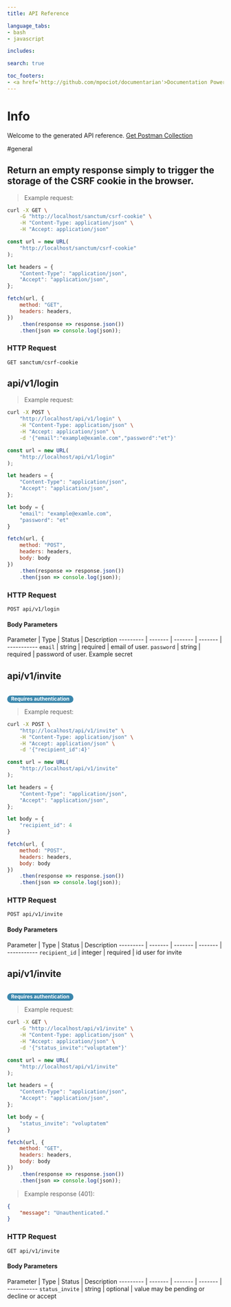 ```yaml
---
title: API Reference

language_tabs:
- bash
- javascript

includes:

search: true

toc_footers:
- <a href='http://github.com/mpociot/documentarian'>Documentation Powered by Documentarian</a>
---
```

<!-- START_INFO -->
# Info

Welcome to the generated API reference.
[Get Postman Collection](http://localhost/docs/collection.json)

<!-- END_INFO -->

#general


<!-- START_4dfafe7f87ec132be3c8990dd1fa9078 -->
## Return an empty response simply to trigger the storage of the CSRF cookie in the browser.

> Example request:

```bash
curl -X GET \
    -G "http://localhost/sanctum/csrf-cookie" \
    -H "Content-Type: application/json" \
    -H "Accept: application/json"
```

```javascript
const url = new URL(
    "http://localhost/sanctum/csrf-cookie"
);

let headers = {
    "Content-Type": "application/json",
    "Accept": "application/json",
};

fetch(url, {
    method: "GET",
    headers: headers,
})
    .then(response => response.json())
    .then(json => console.log(json));
```



### HTTP Request
`GET sanctum/csrf-cookie`


<!-- END_4dfafe7f87ec132be3c8990dd1fa9078 -->

<!-- START_8c0e48cd8efa861b308fc45872ff0837 -->
## api/v1/login
> Example request:

```bash
curl -X POST \
    "http://localhost/api/v1/login" \
    -H "Content-Type: application/json" \
    -H "Accept: application/json" \
    -d '{"email":"example@examle.com","password":"et"}'

```

```javascript
const url = new URL(
    "http://localhost/api/v1/login"
);

let headers = {
    "Content-Type": "application/json",
    "Accept": "application/json",
};

let body = {
    "email": "example@examle.com",
    "password": "et"
}

fetch(url, {
    method: "POST",
    headers: headers,
    body: body
})
    .then(response => response.json())
    .then(json => console.log(json));
```



### HTTP Request
`POST api/v1/login`

#### Body Parameters
Parameter | Type | Status | Description
--------- | ------- | ------- | ------- | -----------
    `email` | string |  required  | email of user.
        `password` | string |  required  | password of user. Example secret
    
<!-- END_8c0e48cd8efa861b308fc45872ff0837 -->

<!-- START_d207e8ea51ac536a5e26fcdf0c543b60 -->
## api/v1/invite
<br><small style="padding: 1px 9px 2px;font-weight: bold;white-space: nowrap;color: #ffffff;-webkit-border-radius: 9px;-moz-border-radius: 9px;border-radius: 9px;background-color: #3a87ad;">Requires authentication</small>
> Example request:

```bash
curl -X POST \
    "http://localhost/api/v1/invite" \
    -H "Content-Type: application/json" \
    -H "Accept: application/json" \
    -d '{"recipient_id":4}'

```

```javascript
const url = new URL(
    "http://localhost/api/v1/invite"
);

let headers = {
    "Content-Type": "application/json",
    "Accept": "application/json",
};

let body = {
    "recipient_id": 4
}

fetch(url, {
    method: "POST",
    headers: headers,
    body: body
})
    .then(response => response.json())
    .then(json => console.log(json));
```



### HTTP Request
`POST api/v1/invite`

#### Body Parameters
Parameter | Type | Status | Description
--------- | ------- | ------- | ------- | -----------
    `recipient_id` | integer |  required  | id user for invite
    
<!-- END_d207e8ea51ac536a5e26fcdf0c543b60 -->

<!-- START_3d5fdbcb65b2c07619503cc8959aa1ea -->
## api/v1/invite
<br><small style="padding: 1px 9px 2px;font-weight: bold;white-space: nowrap;color: #ffffff;-webkit-border-radius: 9px;-moz-border-radius: 9px;border-radius: 9px;background-color: #3a87ad;">Requires authentication</small>
> Example request:

```bash
curl -X GET \
    -G "http://localhost/api/v1/invite" \
    -H "Content-Type: application/json" \
    -H "Accept: application/json" \
    -d '{"status_invite":"voluptatem"}'

```

```javascript
const url = new URL(
    "http://localhost/api/v1/invite"
);

let headers = {
    "Content-Type": "application/json",
    "Accept": "application/json",
};

let body = {
    "status_invite": "voluptatem"
}

fetch(url, {
    method: "GET",
    headers: headers,
    body: body
})
    .then(response => response.json())
    .then(json => console.log(json));
```


> Example response (401):

```json
{
    "message": "Unauthenticated."
}
```

### HTTP Request
`GET api/v1/invite`

#### Body Parameters
Parameter | Type | Status | Description
--------- | ------- | ------- | ------- | -----------
    `status_invite` | string |  optional  | value may be pending or decline or accept
    
<!-- END_3d5fdbcb65b2c07619503cc8959aa1ea -->


